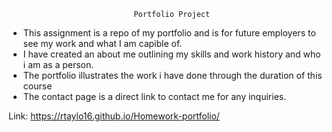                                 Portfolio Project




* This assignment is a repo of my portfolio and is for future employers to see my work and what I am capible of. 
* I have created an about me outlining my skills and work history and who i am as a person.
* The portfolio illustrates the work i have done through the duration of this course
* The contact page is a direct link to contact me for any inquiries. 

Link: https://rtaylo16.github.io/Homework-portfolio/
